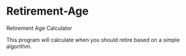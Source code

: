 # Retirement-Age
Retirement Age Calculator

This program will calculate when you should retire based on a simple algorithm. 
